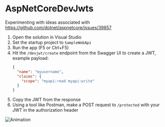 # AspNetCoreDevJwts
Experimenting with ideas associated with https://github.com/dotnet/aspnetcore/issues/39857

1. Open the solution in Visual Studio
1. Set the startup project to `SampleWebApi`
1. Run the app (F5 or Ctrl+F5)
1. Hit the `/devjwt/create` endpoint from the Swagger UI to create a JWT, example payload:
    ``` json
    {
      "name": "myusername",
      "claims": {
        "scope": "myapi:read myapi:write"
      }
    }
    ```
1. Copy the JWT from the response
1. Using a tool like Postman, make a POST request to `/protected` with your JWT in the authorization header

![Animation](https://user-images.githubusercontent.com/249088/164313637-0ccb8bd4-2bda-4f19-aee1-1de7e391fefc.gif)
